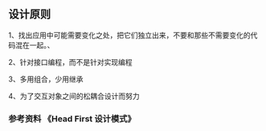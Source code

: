 ## 设计原则
1、找出应用中可能需要变化之处，把它们独立出来，不要和那些不需要变化的代码混在一起。、

2、针对接口编程，而不是针对实现编程

3、多用组合，少用继承

4、为了交互对象之间的松耦合设计而努力









### 参考资料 《Head First 设计模式》
